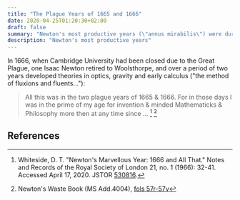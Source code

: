 ```yaml
---
title: "The Plague Years of 1665 and 1666"
date: 2020-04-25T01:20:30+02:00
draft: false
summary: "Newton's most productive years (\"annus mirabilis\") were during the Great Plague"
description: "Newton's most productive years"
---
```


In 1666, when Cambridge University had been closed due to the Great
Plague, one Isaac Newton retired to Woolsthorpe, and over a period of
two years developed theories in optics, gravity and early calculus ("the
method of fluxions and fluents..."):

> All this was in the two plague years of 1665 & 1666. For in those days
> I was in the prime of my age for invention & minded Mathematicks &
> Philosophy more then at any time since ... [^Whiteside] [^2]

## References

[^Whiteside]: Whiteside, D. T. "Newton's Marvellous Year: 1666 and All
  That." Notes and Records of the Royal Society of London 21, no. 1
  (1966): 32-41. Accessed April 17, 2020. JSTOR
  [530816](https://www.jstor.org/stable/530816).

[^2]: Newton's Waste Book (MS Add.4004), [fols
  57r-57v](https://cudl.lib.cam.ac.uk/view/MS-ADD-04004/1)

